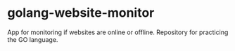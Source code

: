 # golang-website-monitor
App for monitoring if websites are online or offline.  Repository for practicing the GO language.
